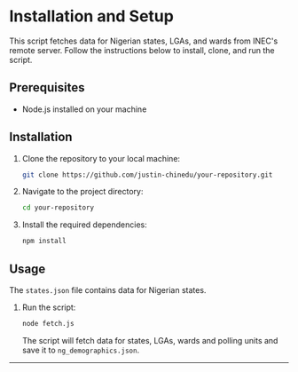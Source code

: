 

# Installation and Setup

This script fetches data for Nigerian states, LGAs, and wards from INEC's remote server. Follow the instructions below to install, clone, and run the script.

## Prerequisites

- Node.js installed on your machine

## Installation

1. Clone the repository to your local machine:

   ```bash
   git clone https://github.com/justin-chinedu/your-repository.git
   ```

2. Navigate to the project directory:

   ```bash
   cd your-repository
   ```

3. Install the required dependencies:

   ```bash
   npm install
   ```

## Usage

The `states.json` file contains data for Nigerian states.

1. Run the script:

   ```bash
   node fetch.js
   ```

   The script will fetch data for states, LGAs, wards and polling units and save it to `ng_demographics.json`.

---

